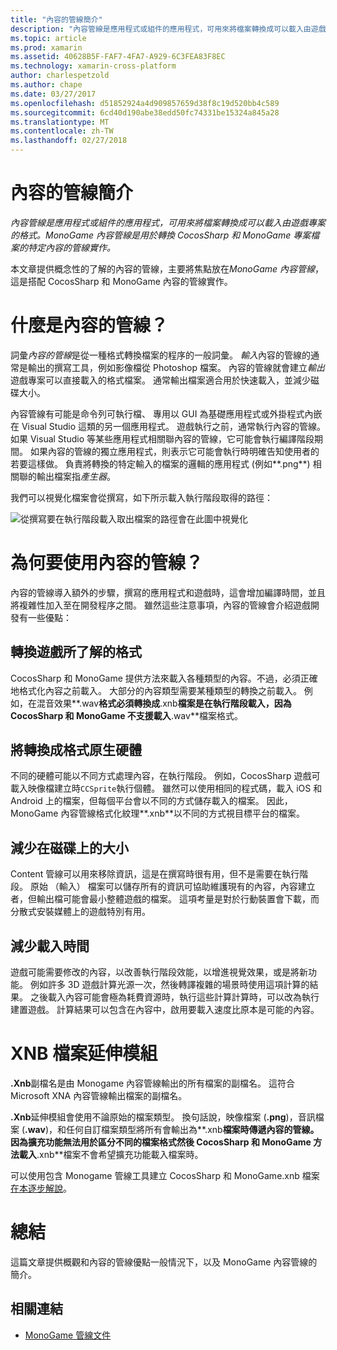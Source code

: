 ```yaml
---
title: "內容的管線簡介"
description: "內容管線是應用程式或組件的應用程式，可用來將檔案轉換成可以載入由遊戲專案的格式。 MonoGame 內容管線是用於轉換 CocosSharp 和 MonoGame 專案檔案的特定內容的管線實作。"
ms.topic: article
ms.prod: xamarin
ms.assetid: 40628B5F-FAF7-4FA7-A929-6C3FEA83F8EC
ms.technology: xamarin-cross-platform
author: charlespetzold
ms.author: chape
ms.date: 03/27/2017
ms.openlocfilehash: d51852924a4d909857659d38f8c19d520bb4c589
ms.sourcegitcommit: 6cd40d190abe38edd50fc74331be15324a845a28
ms.translationtype: MT
ms.contentlocale: zh-TW
ms.lasthandoff: 02/27/2018
---
```

# <a name="introduction-to-content-pipelines"></a>內容的管線簡介

_內容管線是應用程式或組件的應用程式，可用來將檔案轉換成可以載入由遊戲專案的格式。MonoGame 內容管線是用於轉換 CocosSharp 和 MonoGame 專案檔案的特定內容的管線實作。_

本文章提供概念性的了解的內容的管線，主要將焦點放在*MonoGame 內容管線*，這是搭配 CocosSharp 和 MonoGame 內容的管線實作。


# <a name="what-is-a-content-pipeline"></a>什麼是內容的管線？

詞彙*內容的管線*是從一種格式轉換檔案的程序的一般詞彙。 *輸入*內容的管線的通常是輸出的撰寫工具，例如影像檔從 Photoshop 檔案。 內容的管線就會建立*輸出*遊戲專案可以直接載入的格式檔案。 通常輸出檔案適合用於快速載入，並減少磁碟大小。

內容管線有可能是命令列可執行檔、 專用以 GUI 為基礎應用程式或外掛程式內嵌在 Visual Studio 這類的另一個應用程式。 遊戲執行之前，通常執行內容的管線。 如果 Visual Studio 等某些應用程式相關聯內容的管線，它可能會執行編譯階段期間。 如果內容的管線的獨立應用程式，則表示它可能會執行時明確告知使用者的 若要這樣做。 負責將轉換的特定輸入的檔案的邏輯的應用程式 (例如**.png**) 相關聯的輸出檔案指*產生器*。 

我們可以視覺化檔案會從撰寫，如下所示載入執行階段取得的路徑：

![](introduction-images/image1.png "從撰寫要在執行階段載入取出檔案的路徑會在此圖中視覺化")

# <a name="why-use-a-content-pipeline"></a>為何要使用內容的管線？

內容的管線導入額外的步驟，撰寫的應用程式和遊戲時，這會增加編譯時間，並且將複雜性加入至在開發程序之間。 雖然這些注意事項，內容的管線會介紹遊戲開發有一些優點：


## <a name="converting-to-a-format-understood-by-the-game"></a>轉換遊戲所了解的格式

CocosSharp 和 MonoGame 提供方法來載入各種類型的內容。不過，必須正確地格式化內容之前載入。 大部分的內容類型需要某種類型的轉換之前載入。 例如，在混音效果**.wav**格式必須轉換成**.xnb**檔案是在執行階段載入，因為 CocosSharp 和 MonoGame 不支援載入**.wav**檔案格式。


## <a name="converting-to-a-format-native-to-the-hardware"></a>將轉換成格式原生硬體

不同的硬體可能以不同方式處理內容，在執行階段。 例如，CocosSharp 遊戲可載入映像檔建立時`CCSprite`執行個體。 雖然可以使用相同的程式碼，載入 iOS 和 Android 上的檔案，但每個平台會以不同的方式儲存載入的檔案。 因此，MonoGame 內容管線格式化紋理**.xnb**以不同的方式視目標平台的檔案。


## <a name="reducing-size-on-disk"></a>減少在磁碟上的大小 

Content 管線可以用來移除資訊，這是在撰寫時很有用，但不是需要在執行階段。 原始 （輸入） 檔案可以儲存所有的資訊可協助維護現有的內容，內容建立者，但輸出檔可能會最小整體遊戲的檔案。 這項考量是對於行動裝置會下載，而分散式安裝媒體上的遊戲特別有用。


## <a name="reducing-load-time"></a>減少載入時間

遊戲可能需要修改的內容，以改善執行階段效能，以增進視覺效果，或是將新功能。 例如許多 3D 遊戲計算光源一次，然後轉譯複雜的場景時使用這項計算的結果。 之後載入內容可能會極為耗費資源時，執行這些計算計算時，可以改為執行建置遊戲。 計算結果可以包含在內容中，啟用要載入速度比原本是可能的內容。 


# <a name="xnb-file-extension"></a>XNB 檔案延伸模組

**.Xnb**副檔名是由 Monogame 內容管線輸出的所有檔案的副檔名。 這符合 Microsoft XNA 內容管線輸出檔案的副檔名。

**.Xnb**延伸模組會使用不論原始的檔案類型。 換句話說，映像檔案 (**.png**)，音訊檔案 (**.wav**)，和任何自訂檔案類型將所有會輸出為**.xnb**檔案時傳遞內容的管線。 因為擴充功能無法用於區分不同的檔案格式然後 CocosSharp 和 MonoGame 方法載入**.xnb**檔案不會希望擴充功能載入檔案時。

可以使用包含 Monogame 管線工具建立 CocosSharp 和 MonoGame.xnb 檔案[在本逐步解說](~/graphics-games/cocossharp/content-pipeline/walkthrough.md)。


# <a name="summary"></a>總結

這篇文章提供概觀和內容的管線優點一般情況下，以及 MonoGame 內容管線的簡介。

## <a name="related-links"></a>相關連結

- [MonoGame 管線文件](http://www.monogame.net/documentation/?page=Pipeline)
